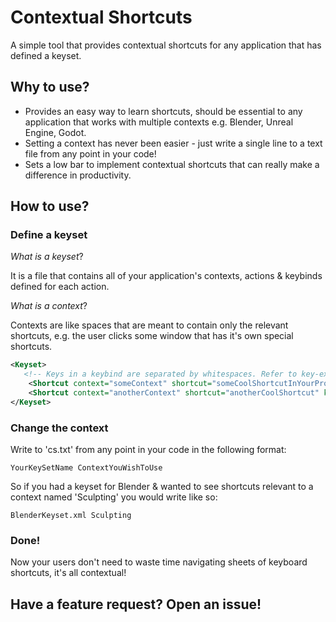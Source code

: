 # Contextual Shortcuts
A simple tool that provides contextual shortcuts for any application that has defined a keyset.

## Why to use?
* Provides an easy way to learn shortcuts, should be essential to any application that works with multiple contexts e.g. Blender, Unreal Engine, Godot.
* Setting a context has never been easier - just write a single line to a text file from any point in your code!
* Sets a low bar to implement contextual shortcuts that can really make a difference in productivity.

## How to use?
### Define a keyset
*What is a keyset*?

It is a file that contains all of your application's contexts, actions & keybinds defined for each action.

*What is a context*?

Contexts are like spaces that are meant to contain only the relevant shortcuts, 
e.g. the user clicks some window that has it's own special shortcuts.

```xml
<Keyset>
   <!-- Keys in a keybind are separated by whitespaces. Refer to key-examples.txt for appropriate key names. -->
    <Shortcut context="someContext" shortcut="someCoolShortcutInYourProgram" keybind="CTRL ALT D"/> 
    <Shortcut context="anotherContext" shortcut="anotherCoolShortcut" keybind="CTRL F"/>
</Keyset>
```

###  Change the context
Write to 'cs.txt' from any point in your code in the following format:  
```
YourKeySetName ContextYouWishToUse
```

So if you had a keyset for Blender & wanted to see shortcuts relevant to a context named 'Sculpting' you would write like so:  
```
BlenderKeyset.xml Sculpting
```

### Done!
Now your users don't need to waste time navigating sheets of keyboard shortcuts, it's all contextual!

## Have a feature request? Open an issue!
